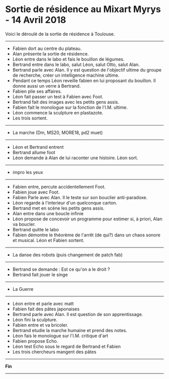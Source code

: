 Sortie de résidence au Mixart Myrys - 14 Avril 2018
============================================================

Voici le déroulé de la sortie de résidence à Toulouse.

-------------------------------------------------------

- Fabien dort au centre du plateau.
- Alan présente la sortie de résidence.
- Léon entre dans le labo et fais le bouillon de légumes.
- Bertrand entre dans le labo, salut Léon, salut Otto, salut Alan.
- Bertrand parle avec Alan. Il y est question de l'objectif ultime du groupe de recherche, créer un intelligence machine ultime.
- Pendant ce temps Léon reveille fabien en lui proposant du bouillon. Il donne aussi un verre à Bertrand.
- Fabien plie ses affaires.
- Léon fait passer un test à Fabien avec Foot.
- Bertrand fait des images avec les petits gens assis.
- Fabien fait le monologue sur la fonction de l'I.M. ultime.
- Léon commence la sculpture en plastazote.
- Les trois sortent.

------------------------------------------------------

- La marche (Dm, MS20, MORE18, pd2 muet)

-------------------------------------------------------

- Léon et Bertrand entrent
- Bertrand allume foot
- Léon demande à Alan de lui raconter une histoire. Léon sort.

-------------------------------------------------------

- impro les yeux

---------------------------------------------------------

- Fabien entre, percute accidentellement Foot.
- Fabien joue avec Foot.
- Fabien Parle avec Alan. Il le teste sur son bouclier anti-paradoxe.
- Léon regarde à l'interieur d'un quelconque carton.
- Bertrand met en scène les petits gens assis.
- Alan entre dans une boucle infinie
- Léon propose de concevoir un programme pour estimer si, à priori, Alan va boucler.
- Bertrand quitte le labo
- Fabien démontre le théorème de l'arrêt (de qui?) dans un chaos sonore et musical. Léon et Fabien sortent.

-------------------------------------------------------

- La danse des robots (puis changement de patch fab)

------------------------------------------------------

- Bertrand se demande : Est ce qu'on a le droit ?
- Bertrand fait jouer le singe

-------------------------------------------------------

- La Guerre

--------------------------------------------------------

- Léon entre et parle avec matt
- Fabien fait des pâtes japonaises
- Bertrand parle avec Alan. Il est question de son apprentissage.
- Léon fini la sculpture.
- Fabien entre et va bricoler.
- Bertrand etudie la marche humaine et prend des notes.
- Léon fais le monologue sur l'I.M. critique d'art
- Fabien propose Echo.
- Léon test Echo sous le regard de Bertrand et Fabien
- Les trois chercheurs mangent des pâtes

-------------------------------------------------------

**Fin**


------

